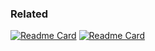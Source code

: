 ### Related

[![Readme Card](https://github-readme-stats.vercel.app/api/pin/?username=decaf-ts&repo=decorator-validation)](https://github.com/decaf-ts/decorator-validation)
[![Readme Card](https://github-readme-stats.vercel.app/api/pin/?username=decaf-ts&repo=injectable-decorators)](https://github.com/decaf-ts/injectable-decorators)